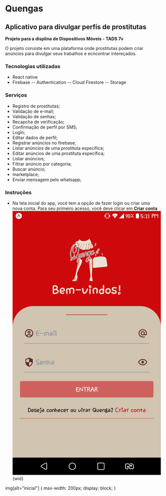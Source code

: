 # Quengas

## Aplicativo para divulgar perfís de prostitutas

**Projeto para a displina de Dispositivos Móveis - TADS 7v**

O projeto consiste em uma plataforma onde prostitutas podem criar anúncios
para divulgar seus trabalhos e ecncontrar intereçados.

### Tecnologias utilizadas

- React native
- Firebase
  -- Authentication
  -- Cloud Firestore
  -- Storage

### Serviços

- Registro de prostitutas;
- Validação de e-mail;
- Validação de senhas;
- Recapcha de verificação;
- Confirmação de perfil por SMS;
- Login;
- Editar dados de perfil;
- Registrar anúncios no firebase;
- Listar anúncios de uma prostituta específica;
- Editar anúncios de uma prostituta específica;
- Listar anúncios;
- Filtrar anúncio por categoria;
- Buscar anúncio;
- marketplace;
- Enviar mensagem pelo whatsapp;

### Instruções

- Na tela inicial do app, você tem a opção
  de fazer login ou criar uma nova conta. Para seu
  primeiro acesso, você deve clicar em **Criar conta**
  ![inicial](/assets/telas/1.png){wid}

img[alt="inicial"] {
max-width: 200px;
display: block;
}

